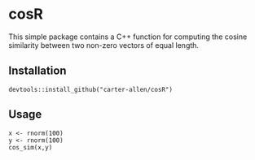 # cosR

This simple package contains a C++ function for computing the cosine similarity between two non-zero vectors of equal length. 

## Installation

```{r}
devtools::install_github("carter-allen/cosR")
```

## Usage

```{r}
x <- rnorm(100)
y <- rnorm(100)
cos_sim(x,y)
```
